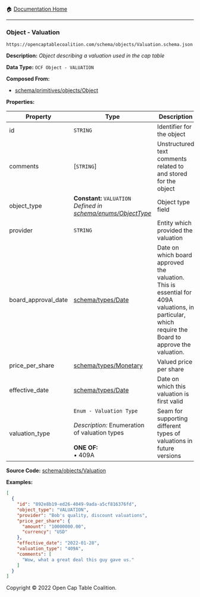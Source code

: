 :house: [Documentation Home](/docs/README.md)

---

### Object - Valuation

`https://opencaptablecoalition.com/schema/objects/Valuation.schema.json`

**Description:** _Object describing a valuation used in the cap table_

**Data Type:** `OCF Object - VALUATION`

**Composed From:**

- [schema/primitives/objects/Object](/docs/schema/primitives/objects/Object.md)

**Properties:**

| Property            | Type                                                                                                                 | Description                                                                                                                                         | Required   |
| ------------------- | -------------------------------------------------------------------------------------------------------------------- | --------------------------------------------------------------------------------------------------------------------------------------------------- | ---------- |
| id                  | `STRING`                                                                                                             | Identifier for the object                                                                                                                           | `REQUIRED` |
| comments            | [`STRING`]                                                                                                           | Unstructured text comments related to and stored for the object                                                                                     | -          |
| object_type         | **Constant:** `VALUATION`</br>_Defined in [schema/enums/ObjectType](/docs/schema/enums/ObjectType.md)_               | Object type field                                                                                                                                   | `REQUIRED` |
| provider            | `STRING`                                                                                                             | Entity which provided the valuation                                                                                                                 | -          |
| board_approval_date | [schema/types/Date](/docs/schema/types/Date.md)                                                                      | Date on which board approved the valuation. This is essential for 409A valuations, in particular, which require the Board to approve the valuation. | -          |
| price_per_share     | [schema/types/Monetary](/docs/schema/types/Monetary.md)                                                              | Valued price per share                                                                                                                              | `REQUIRED` |
| effective_date      | [schema/types/Date](/docs/schema/types/Date.md)                                                                      | Date on which this valuation is first valid                                                                                                         | `REQUIRED` |
| valuation_type      | `Enum - Valuation Type`</br></br>_Description:_ Enumeration of valuation types</br></br>**ONE OF:** </br>&bull; 409A | Seam for supporting different types of valuations in future versions                                                                                | `REQUIRED` |

**Source Code:** [schema/objects/Valuation](/schema/objects/Valuation.schema.json)

**Examples:**

```json
[
  {
    "id": "892e8b19-ed26-4049-9ada-a5cf816376fd",
    "object_type": "VALUATION",
    "provider": "Bob's quality, discount valuations",
    "price_per_share": {
      "amount": "10000000.00",
      "currency": "USD"
    },
    "effective_date": "2022-01-28",
    "valuation_type": "409A",
    "comments": [
      "Wow, what a great deal this guy gave us."
    ]
  }
]
```

Copyright © 2022 Open Cap Table Coalition.
